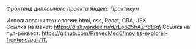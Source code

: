 *Фронтенд дипломного проекта Яндекс Практикум*

Использованы технологии: html, css, React, CRA, JSX\
Ссылка на макет: https://disk.yandex.ru/d/rLp625hAZhdt6g\
Ссылка на пул-реквест: https://github.com/PrevedMed6/movies-explorer-frontend/pull/11\

